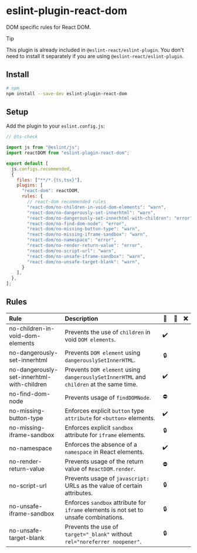 # eslint-plugin-react-dom

DOM specific rules for React DOM.

> [!TIP]
> This plugin is already included in `@eslint-react/eslint-plugin`. You don't need to install it separately if you are using `@eslint-react/eslint-plugin`.

## Install

```sh
# npm
npm install --save-dev eslint-plugin-react-dom
```

## Setup

Add the plugin to your `eslint.config.js`:

```js
// @ts-check

import js from "@eslint/js";
import reactDOM from "eslint-plugin-react-dom";

export default [
  js.configs.recommended,
  {
    files: ["**/*.{ts,tsx}"],
    plugins: [
      "react-dom": reactDOM,
      rules: {
        // react-dom recommended rules
        "react-dom/no-children-in-void-dom-elements": "warn",
        "react-dom/no-dangerously-set-innerhtml": "warn",
        "react-dom/no-dangerously-set-innerhtml-with-children": "error",
        "react-dom/no-find-dom-node": "error",
        "react-dom/no-missing-button-type": "warn",
        "react-dom/no-missing-iframe-sandbox": "warn",
        "react-dom/no-namespace": "error",
        "react-dom/no-render-return-value": "error",
        "react-dom/no-script-url": "warn",
        "react-dom/no-unsafe-iframe-sandbox": "warn",
        "react-dom/no-unsafe-target-blank": "warn",
      }
    ],
  },
];
```

## Rules

| Rule                                       | Description                                                                             | 💼  | 💭  | ❌  |
| :----------------------------------------- | :-------------------------------------------------------------------------------------- | :-: | :-: | :-: |
| no-children-in-void-dom-elements           | Prevents the use of `children` in void `DOM elements`.                                  |  ✔️  |     |     |
| no-dangerously-set-innerhtml               | Prevents `DOM element` using `dangerouslySetInnerHTML`.                                 | 🔒  |     |     |
| no-dangerously-set-innerhtml-with-children | Prevents `DOM element` using `dangerouslySetInnerHTML` and `children` at the same time. |  ✔️  |     |     |
| no-find-dom-node                           | Prevents usage of `findDOMNode`.                                                        | ⛔  |     |     |
| no-missing-button-type                     | Enforces explicit `button` type `attribute` for `<button>` elements.                    |  ✔️  |     |     |
| no-missing-iframe-sandbox                  | Enforces explicit `sandbox` attribute for `iframe` elements.                            | 🔒  |     |     |
| no-namespace                               | Enforces the absence of a `namespace` in React elements.                                |  ✔️  |     |     |
| no-render-return-value                     | Prevents usage of the return value of `ReactDOM.render`.                                | ⛔  |     |     |
| no-script-url                              | Prevents usage of `javascript:` URLs as the value of certain attributes.                | 🔒  |     |     |
| no-unsafe-iframe-sandbox                   | Enforces `sandbox` attribute for `iframe` elements is not set to unsafe combinations.   | 🔒  |     |     |
| no-unsafe-target-blank                     | Prevents the use of `target="_blank"` without `rel="noreferrer noopener"`.              | 🔒  |     |     |
